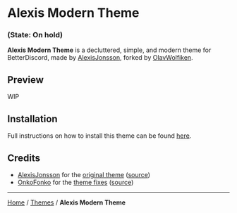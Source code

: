 # Alexis Modern Theme

### (State: On hold)

**Alexis Modern Theme** is a decluttered, simple, and modern theme for BetterDiscord, made by [AlexisJonsson](https://github.com/AlexisJonsson), forked by [OlavWolfiken](https://github.com/OlavWolfiken).

## Preview

WIP

## Installation

Full instructions on how to install this theme can be found [here](https://wfkn.github.io/#themes-1).

## Credits

- [AlexisJonsson](https://github.com/AlexisJonsson) for the [original theme](https://github.com/AlexisJonsson/AlexisJonsson.github.io/tree/master/BetterDiscordAddons/Themes) ([source](https://alexisjonsson.github.io/BetterDiscordAddons/Themes/modern-discord.theme.source.css))
- [OnkoFonko](https://github.com/onkofonko) for the [theme fixes](https://github.com/OlavWolfiken/onkofonko.github.io/blob/main/theme/) ([source](https://onkofonko.github.io/theme/fixedsource.css))

____
[Home](https://wfkn.github.io/) / [Themes](https://wfkn.github.io/Themes) / **Alexis Modern Theme**
